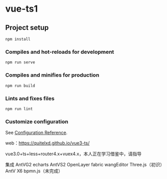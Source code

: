 # vue-ts1

## Project setup
```
npm install
```

### Compiles and hot-reloads for development
```
npm run serve
```

### Compiles and minifies for production
```
npm run build
```

### Lints and fixes files
```
npm run lint
```

### Customize configuration
See [Configuration Reference](https://cli.vuejs.org/config/).


 web：https://quitelxd.github.io/vue3-ts/


vue3.0+ts+less+router4.x+vuex4.x，本人正在学习借鉴中，请指导

集成 AntVG2 echarts AntVS2 OpenLayer fabric wangEditor Three.js（初识） AntV X6 bpmn.js（未完成）

